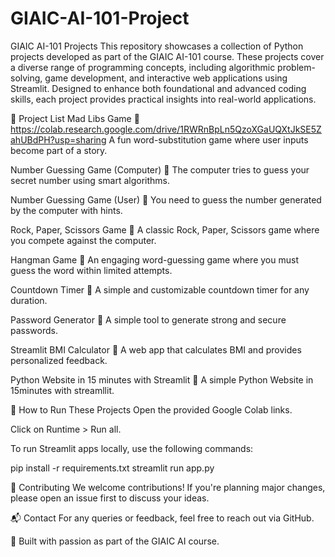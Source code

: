 # GIAIC-AI-101-Project
GIAIC AI-101 Projects
This repository showcases a collection of Python projects developed as part of the GIAIC AI-101 course. These projects cover a diverse range of programming concepts, including algorithmic problem-solving, game development, and interactive web applications using Streamlit. Designed to enhance both foundational and advanced coding skills, each project provides practical insights into real-world applications.

📜 Project List
Mad Libs Game
🔗 https://colab.research.google.com/drive/1RWRnBpLn5QzoXGaUQXtJkSE5ZahUBdPH?usp=sharing
A fun word-substitution game where user inputs become part of a story.

Number Guessing Game (Computer)
🔗 
The computer tries to guess your secret number using smart algorithms.

Number Guessing Game (User)
🔗 
You need to guess the number generated by the computer with hints.

Rock, Paper, Scissors Game
🔗 
A classic Rock, Paper, Scissors game where you compete against the computer.

Hangman Game
🔗 
An engaging word-guessing game where you must guess the word within limited attempts.

Countdown Timer
🔗 
A simple and customizable countdown timer for any duration.

Password Generator
🔗 
A simple tool to generate strong and secure passwords.

Streamlit BMI Calculator
🔗 
A web app that calculates BMI and provides personalized feedback.

Python Website in 15 minutes with Streamlit
🔗 
A simple Python Website in 15minutes with streamllit.

🚀 How to Run These Projects
Open the provided Google Colab links.

Click on Runtime > Run all.

To run Streamlit apps locally, use the following commands:

pip install -r requirements.txt
streamlit run app.py

🤝 Contributing
We welcome contributions! If you're planning major changes, please open an issue first to discuss your ideas.

📬 Contact
For any queries or feedback, feel free to reach out via GitHub.

🚀 Built with passion as part of the GIAIC AI course.

